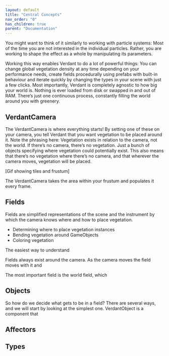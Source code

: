 ```yaml
---
layout: default
title: "Central Concepts"
nav_order: "0"
has_children: true
parent: "Documentation"
---
```


You might want to think of it similarly to working with particle systems: Most of the time you are not interested in the individual particles. Rather, you are working to shape the effect as a whole by manipulating its parameters.

Working this way enables Verdant to do a lot of powerful things: You can change global vegetation density at any time depending on your performance needs, create fields procedurally using prefabs with built-in behaviour and iterate quickly by changing the types in your scene with just a few clicks. Most importantly, Verdant is completely agnostic to how big your world is. Nothing is ever loaded from disk or swapped in and out of RAM. There’s just one continuous process, constantly filling the world around you with greenery.

## VerdantCamera

The VerdantCamera is where everything starts! By setting one of these on your camera, you tell Verdant that you want vegetation to be placed around it. Note the phrasing here: Vegetation exists in relation to the camera, not the world. If there’s no camera, there’s no vegetation. Just a bunch of objects specifying where vegetation could potentially exist. This also means that there’s no vegetation where there’s no camera, and that wherever the camera moves, vegetation will be placed. 

[Gif showing tiles and frustum]

The VerdantCamera takes the area within your frustum and populates it every frame. 

## Fields

Fields are simplified representations of the scene and the instrument by which the camera knows where and how to place vegetation.

* Determining where to place vegetation instances
* Bending vegetation around GameObjects
* Coloring vegetation

The easiest way to understand 

Fields always exist around the camera. As the camera moves the field moves with it and 

The most important field is the world field, which 

## Objects

So how do we decide what gets to be in a field? There are several ways, and we will start by looking at the simplest one. VerdantObject is a component that 

## Affectors

## Types
